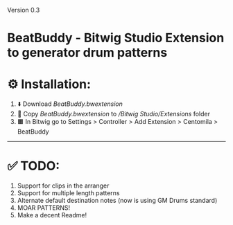 Version 0.3

# BeatBuddy - Bitwig Studio Extension to generator drum patterns

# ⚙️ Installation:

1. ⬇️ Download _BeatBuddy.bwextension_
2. 📂 Copy _BeatBuddy.bwextension_ to _/Bitwig Studio/Extensions_ folder
3. 🟧 In Bitwig go to Settings > Controller > Add Extension > Centomila > BeatBuddy

---

# ✅ TODO:

1. Support for clips in the arranger
2. Support for multiple length patterns
3. Alternate default destination notes (now is using GM Drums standard)
4. MOAR PATTERNS!
5. Make a decent Readme!
